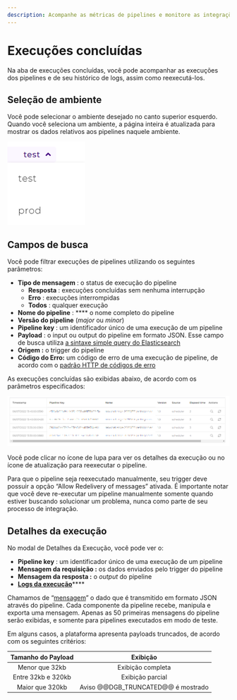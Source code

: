 ```yaml
---
description: Acompanhe as métricas de pipelines e monitore as integrações implantadas.
---
```


# Execuções concluídas

Na aba de execuções concluídas, você pode acompanhar as execuções dos pipelines e de seu histórico de logs, assim como reexecutá-los.

## Seleção de ambiente&#x20;

Você pode selecionar o ambiente desejado no canto superior esquerdo. Quando você seleciona um ambiente, a página inteira é atualizada para mostrar os dados relativos aos pipelines naquele ambiente.

![](<../.gitbook/assets/seletordeambiente (2) (1).png>)

## **Campos de busca**

Você pode filtrar execuções de pipelines utilizando os seguintes parâmetros:

* **Tipo de mensagem** : o status de execução do pipeline
  * **Resposta** : execuções concluídas sem nenhuma interrupção
  * **Erro** : execuções interrompidas
  * **Todos** : qualquer execução
* **Nome do pipeline** : **** o nome completo do pipeline
* **Versão do pipeline** (_major_ ou _minor_)
* **Pipeline key** : um identificador único de uma execução de um pipeline
* **Payload** : o input ou output do pipeline em formato JSON. Esse campo de busca utiliza [a sintaxe simple query do Elasticsearch](https://www.elastic.co/guide/en/elasticsearch/reference/current/query-dsl-simple-query-string-query.html#simple-query-string-syntax)
* **Origem :** o trigger do pipeline
* **Código do Erro:** um código de erro de uma execução de pipeline, de acordo com o [padrão HTTP de códigos de erro](https://pt.wikipedia.org/wiki/Lista\_de\_c%C3%B3digos\_de\_estado\_HTTP)

As execuções concluídas são exibidas abaixo, de acordo com os parâmetros especificados:

![](../.gitbook/assets/executionlist.png)

Você pode clicar no ícone de lupa para ver os detalhes da execução ou no ícone de atualização para reexecutar o pipeline.

Para que o pipeline seja reexecutado manualmente, seu trigger deve possuir a opção “Allow Redelivery of messages” ativada. É importante notar que você deve re-executar um pipeline manualmente somente quando estiver buscando solucionar um problema, nunca como parte de seu processo de integração.

## Detalhes da execução

No modal de Detalhes da Execução, você pode ver o:

* **Pipeline key** : um identificador único de uma execução de um pipeline
* **Mensagem da requisição :** os dados enviados pelo trigger do pipeline
* **Mensagem da resposta :** o _output_ do pipeline
* [**Logs da execução**](https://docs.digibee.com/help-center/v/pt-br/monitor/pipeline-logs)****

Chamamos de “[mensagem](https://docs.digibee.com/help-center/v/pt-br/build/pipelines/processamento-de-mensagens)” o dado que é transmitido em formato JSON através do pipeline. Cada componente da pipeline recebe, manipula e exporta uma mensagem. Apenas as 50 primeiras mensagens do pipeline serão exibidas, e somente para pipelines executados em modo de teste.

Em alguns casos, a plataforma apresenta payloads truncados, de acordo com os seguintes critérios:

| Tamanho do Payload |               Exibição              |
| :----------------: | :---------------------------------: |
|   Menor que 32kb   |          Exibição completa          |
| Entre 32kb e 320kb |           Exibição parcial          |
|   Maior que 320kb  | Aviso @@DGB\_TRUNCATED@@ é mostrado |

